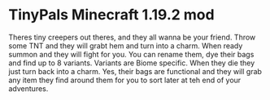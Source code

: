 # TinyPals Minecraft 1.19.2 mod

Theres tiny creepers out theres, and they all wanna be your friend. Throw some TNT and they will grabt hem and turn into a charm. When ready summon and they will fight for you. You can rename them, dye their bags and find up to 8 variants. Variants are Biome specific. When they die they just turn back into a charm. Yes, their bags are functional and they will grab any item they find around them for you to sort later at teh end of your adventures.
